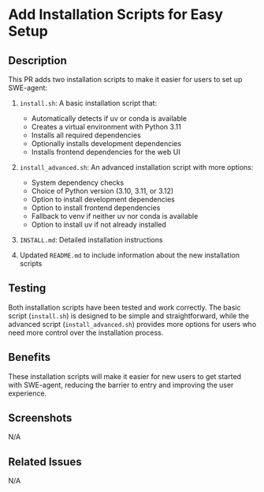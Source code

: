 # Add Installation Scripts for Easy Setup

## Description

This PR adds two installation scripts to make it easier for users to set up SWE-agent:

1. `install.sh`: A basic installation script that:
   - Automatically detects if uv or conda is available
   - Creates a virtual environment with Python 3.11
   - Installs all required dependencies
   - Optionally installs development dependencies
   - Installs frontend dependencies for the web UI

2. `install_advanced.sh`: An advanced installation script with more options:
   - System dependency checks
   - Choice of Python version (3.10, 3.11, or 3.12)
   - Option to install development dependencies
   - Option to install frontend dependencies
   - Fallback to venv if neither uv nor conda is available
   - Option to install uv if not already installed

3. `INSTALL.md`: Detailed installation instructions

4. Updated `README.md` to include information about the new installation scripts

## Testing

Both installation scripts have been tested and work correctly. The basic script (`install.sh`) is designed to be simple and straightforward, while the advanced script (`install_advanced.sh`) provides more options for users who need more control over the installation process.

## Benefits

These installation scripts will make it easier for new users to get started with SWE-agent, reducing the barrier to entry and improving the user experience.

## Screenshots

N/A

## Related Issues

N/A